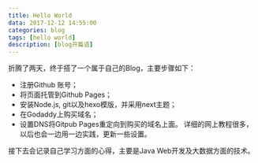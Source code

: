 ```yaml
---
title: Hello World
data: 2017-12-12 14:55:00
categories: blog
tags: [hello world]
description: [blog开篇语]
---
```

折腾了两天，终于搭了一个属于自己的Blog，主要步骤如下：
- 注册Github 账号；
- 将页面托管到Github Pages；
- 安装Node.js, git以及hexo模版，并采用next主题；
- 在Godaddy上购买域名；
- 设置DNS将Gitpub Pages重定向到购买的域名上面。
详细的网上教程很多，以后也会一边用一边实践，更新一些设置。

接下去会记录自己学习方面的心得，主要是Java Web开发及大数据方面的技术。
